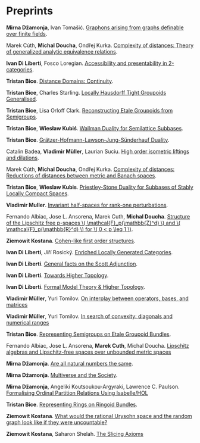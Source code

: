# Preprints


**Mirna Džamonja**, Ivan Tomašić. [Graphons arising from graphs definable over finite fields](https://arxiv.org/abs/1707.06296).

Marek Cúth, **Michal Doucha**, Ondřej Kurka. [Complexity of distances: Theory of generalized analytic equivalence relations](https://arxiv.org/abs/1804.11164).

**Ivan Di Liberti**, Fosco Loregian. [Accessibility and presentability in 2-categories](https://arxiv.org/abs/1804.08710).

**Tristan Bice**. [Distance Domains: Continuity](https://arxiv.org/abs/1804.11164).

**Tristan Bice**, Charles Starling. [Locally Hausdorff Tight Groupoids Generalised](https://arxiv.org/abs/1912.03774).

**Tristan Bice**, Lisa Orloff Clark. [Reconstructing Etale Groupoids from Semigroups](https://arxiv.org/abs/2002.02108).

**Tristan Bice**, **Wiesław Kubiś**. [Wallman Duality for Semilattice Subbases](https://arxiv.org/abs/2002.05943).

**Tristan Bice**. [Grätzer-Hofmann-Lawson-Jung-Sünderhauf Duality](https://arxiv.org/abs/2002.09873).

Catalin Badea, **Vladimir Müller**, Laurian Suciu. [High order isometric liftings and dilations](https://arxiv.org/abs/2003.12741).

Marek Cúth, **Michal Doucha**, Ondřej Kurka. [Complexity of distances: Reductions of distances between metric and Banach spaces](https://arxiv.org/abs/2004.11752).

**Tristan Bice**, **Wieslaw Kubis**. [Priestley-Stone Duality for Subbases of Stably Locally Compact Spaces](https://arxiv.org/abs/2006.05099).

**Vladimir Muller**. [Invariant half-spaces for rank-one perturbations](https://arxiv.org/abs/2006.10507).

Fernando Albiac, Jose L. Ansorena, Marek Cuth, **Michal Doucha**. [Structure of the Lipschitz free p-spaces \\( \mathcal{F}_p(\mathbb{Z}^d) \\) and \\( \mathcal{F}_p(\mathbb{R}^d) \\) for \\( 0 < p \leq 1 \\)](https://arxiv.org/abs/2006.08018).

**Ziemowit Kostana**. [Cohen-like first order structures](https://arxiv.org/abs/2009.03552).

**Ivan Di Liberti**, Jiří Rosický. [Enriched Locally Generated Categories](https://arxiv.org/abs/2009.10980).

**Ivan Di Liberti**. [General facts on the Scott Adjunction](https://arxiv.org/abs/2009.14023).

**Ivan Di Liberti**. [Towards Higher Topology](https://arxiv.org/abs/2009.14145).

**Ivan Di Liberti**. [Formal Model Theory & Higher Topology](https://arxiv.org/abs/2010.00319).

**Vladimir Müller**, Yuri Tomilov. [On interplay between operators, bases, and matrices](https://arxiv.org/abs/2010.09126)

**Vladimir Müller**, Yuri Tomilov. [In search of convexity: diagonals and numerical ranges](https://arxiv.org/abs/2010.09129)

**Tristan Bice**. [Representing Semigroups on Etale Groupoid Bundles](https://arxiv.org/abs/2010.04961).

Fernando Albiac, Jose L. Ansorena, **Marek Cuth**, Michal Doucha. [Lipschitz algebras and Lipschitz-free spaces over unbounded metric spaces](https://arxiv.org/abs/2011.12993)

**Mirna Džamonja**. [Are all natural numbers the same](https://arxiv.org/abs/2011.11425).

**Mirna Džamonja**. [Multiverse and the Society](https://hal.archives-ouvertes.fr/hal-03019882).

**Mirna Džamonja**, Angeliki Koutsoukou-Argyraki, Lawrence C. Paulson. [Formalising Ordinal Partition Relations Using Isabelle/HOL](https://arxiv.org/abs/2011.13218)

**Tristan Bice**. [Representing Rings on Ringoid Bundles](https://arxiv.org/abs/2012.03006).


**Ziemowit Kostana**. [What would the rational Urysohn space and the random graph look like if they were uncountable?](https://arxiv.org/abs/2102.05590)

**Ziemowit Kostana**, Saharon Shelah. [The Slicing Axioms](https://arxiv.org/abs/2102.11666)


